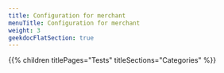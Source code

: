 ```yaml
---
title: Configuration for merchant
menuTitle: Configuration for merchant
weight: 3 
geekdocFlatSection: true
---
```


{{% children titlePages="Tests" titleSections="Categories" %}}
